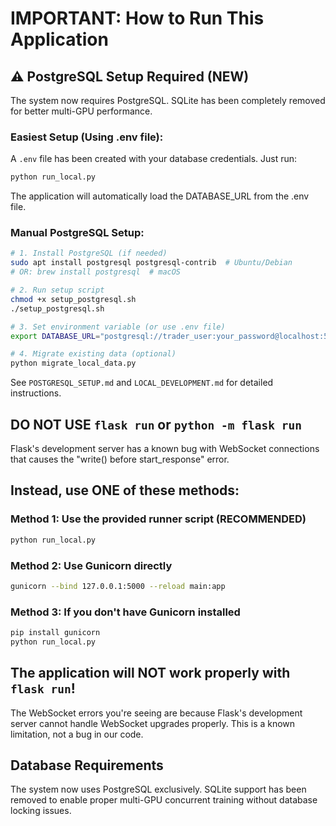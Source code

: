 # IMPORTANT: How to Run This Application

## ⚠️ PostgreSQL Setup Required (NEW)

The system now requires PostgreSQL. SQLite has been completely removed for better multi-GPU performance.

### Easiest Setup (Using .env file):

A `.env` file has been created with your database credentials. Just run:
```bash
python run_local.py
```

The application will automatically load the DATABASE_URL from the .env file.

### Manual PostgreSQL Setup:
```bash
# 1. Install PostgreSQL (if needed)
sudo apt install postgresql postgresql-contrib  # Ubuntu/Debian
# OR: brew install postgresql  # macOS

# 2. Run setup script
chmod +x setup_postgresql.sh
./setup_postgresql.sh

# 3. Set environment variable (or use .env file)
export DATABASE_URL="postgresql://trader_user:your_password@localhost:5432/reinforcement_trader"

# 4. Migrate existing data (optional)
python migrate_local_data.py
```

See `POSTGRESQL_SETUP.md` and `LOCAL_DEVELOPMENT.md` for detailed instructions.

## DO NOT USE `flask run` or `python -m flask run`

Flask's development server has a known bug with WebSocket connections that causes the "write() before start_response" error.

## Instead, use ONE of these methods:

### Method 1: Use the provided runner script (RECOMMENDED)
```bash
python run_local.py
```

### Method 2: Use Gunicorn directly
```bash
gunicorn --bind 127.0.0.1:5000 --reload main:app
```

### Method 3: If you don't have Gunicorn installed
```bash
pip install gunicorn
python run_local.py
```

## The application will NOT work properly with `flask run`!

The WebSocket errors you're seeing are because Flask's development server cannot handle WebSocket upgrades properly. This is a known limitation, not a bug in our code.

## Database Requirements

The system now uses PostgreSQL exclusively. SQLite support has been removed to enable proper multi-GPU concurrent training without database locking issues.